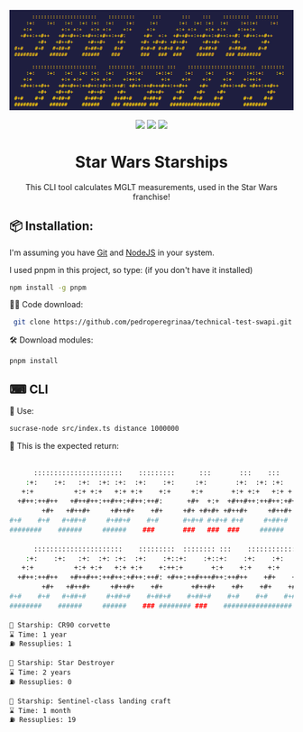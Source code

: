 <center>

![alt](./assets/images/sw-starship.png)

</center>

<p align="center">
 <img src="https://img.shields.io/badge/Node.js-43853D?style=for-the-badge&logo=node.js&logoColor=white">
 <img src="https://img.shields.io/badge/typescript-%23323330.svg?style=for-the-badge&logo=typescript&logoColor=FFFFFF&color=2F74C0">
 <img src="https://img.shields.io/badge/pnpm-6DA55F?style=for-the-badge&logo=pnpm&logoColor=white&color=F69220">
</p>
<div align="center">
   <h1>Star Wars Starships</h1>
This CLI tool calculates MGLT measurements, used in the Star Wars franchise!

</br>
</div>

## 📦 Installation:

I'm assuming you have [Git](https://git-scm.com/) and [NodeJS](https://nodejs.org/en/) in your system.

I used pnpm in this project, so type: (if you don't have it installed)

```bash
npm install -g pnpm
```

👨‍💻 Code download:

```bash
 git clone https://github.com/pedroperegrinaa/technical-test-swapi.git
```

🛠 Download modules:

```bash
pnpm install
```
## ⌨ CLI

💜 Use:

```bash 
sucrase-node src/index.ts distance 1000000
```

💚 This is the expected return:

```bash

      ::::::::::::::::::::::    :::::::::      :::       :::    :::    :::::::::  :::::::: 
    :+:    :+:   :+:  :+: :+:  :+:    :+:     :+:       :+:  :+: :+:  :+:    :+::+:    :+: 
   +:+          +:+ +:+   +:+ +:+    +:+     +:+       +:+ +:+   +:+ +:+    +:++:+         
  +#++:++#++   +#++#++:++#++:+#++:++#:      +#+  +:+  +#++#++:++#++:+#++:++#: +#++:++#++   
        +#+   +#++#+     +#++#+    +#+     +#+ +#+#+ +#++#+     +#++#+    +#+       +#+    
#+#    #+#   #+##+#     #+##+#    #+#      #+#+# #+#+# #+#     #+##+#    #+##+#    #+#     
########    ######     ######    ###       ###   ###  ###     ######    ### ########    
   
      ::::::::::::::::::::::    :::::::::  :::::::: :::    :::::::::::::::::::::::  :::::::: 
    :+:    :+:   :+:  :+: :+:  :+:    :+::+:    :+::+:    :+:    :+:    :+:    :+::+:    :+: 
   +:+          +:+ +:+   +:+ +:+    +:++:+       +:+    +:+    +:+    +:+    +:++:+         
  +#++:++#++   +#++#++:++#++:+#++:++#: +#++:++#+++#++:++#++    +#+    +#++:++#+ +#++:++#++   
        +#+   +#++#+     +#++#+    +#+       +#++#+    +#+    +#+    +#+              +#+    
#+#    #+#   #+##+#     #+##+#    #+##+#    #+##+#    #+#    #+#    #+#       #+#    #+#     
########    ######     ######    ### ######## ###    #################        ########       

🚀 Starship: CR90 corvette
⌛ Time: 1 year
⛽ Ressuplies: 1 

🚀 Starship: Star Destroyer
⌛ Time: 2 years
⛽ Ressuplies: 0 

🚀 Starship: Sentinel-class landing craft
⌛ Time: 1 month
⛽ Ressuplies: 19 

```